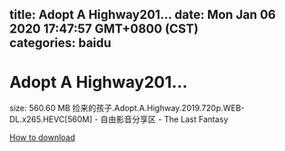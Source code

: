 
title: Adopt A Highway201…
date: Mon Jan 06 2020 17:47:57 GMT+0800 (CST)    
categories: baidu
---

# Adopt A Highway201…
size: 560.60 MB
 捡来的孩子.Adopt.A.Highway.2019.720p.WEB-DL.x265.HEVC[560M] - 自由影音分享区 - The Last Fantasy
 

[How to download](https://bpcam.bemobtrk.com/go/2ceec3aa-1ca2-46d6-b9ff-aaa5c184517c?jno=4930)